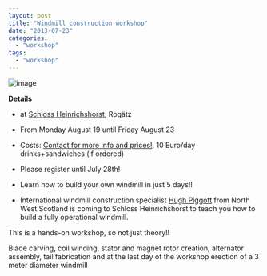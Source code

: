 ```yaml
---
layout: post
title: "Windmill construction workshop"
date: "2013-07-23"
categories: 
  - "workshop"
tags: 
  - "workshop"
---
```


![image](images/windmill-construction-workshop.jpg)

**Details**

- at [Schloss Heinrichshorst](http://www.heinrichshorst.com/), Rogätz
- From Monday August 19 until Friday August 23
- Costs: [Contact for more info and prices!](http://www.heinrichshorst.com/contact), 10 Euro/day drinks+sandwiches (if ordered)
- Please register until July 28th!
- Learn how to build your own windmill in just 5 days!!
    
- International windmill construction specialist [Hugh Piggott](http://scoraigwind.co.uk) from North West Scotland is coming to Schloss Heinrichshorst to teach you how to build a fully operational windmill.
    

This is a hands-on workshop, so not just theory!!

Blade carving, coil winding, stator and magnet rotor creation, alternator assembly, tail fabrication and at the last day of the workshop erection of a 3 meter diameter windmill
